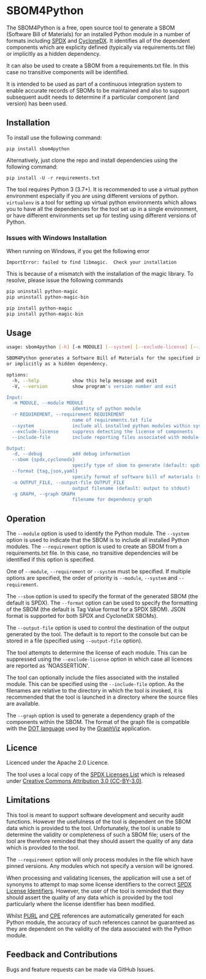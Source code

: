 # SBOM4Python

The SBOM4Python is a free, open source tool to generate a
SBOM (Software Bill of Materials) for an installed Python module in a number of formats including
[SPDX](https://www.spdx.org) and [CycloneDX](https://www.cyclonedx.org).
It identifies all of the dependent components which are
explicity defined (typically via requirements.txt file) or implicitly as a
hidden dependency.

It can also be used to create a SBOM from a requirements.txt file. In this case no transitive components will be identified.

It is intended to be used as part of a continuous integration system to enable accurate records of SBOMs to be maintained
and also to support subsequent audit needs to determine if a particular component (and version) has been used.

## Installation

To install use the following command:

`pip install sbom4python`

Alternatively, just clone the repo and install dependencies using the following command:

`pip install -U -r requirements.txt`

The tool requires Python 3 (3.7+). It is recommended to use a virtual python environment especially
if you are using different versions of python. `virtualenv` is a tool for setting up virtual python environments which
allows you to have all the dependencies for the tool set up in a single environment, or have different environments set
up for testing using different versions of Python.

### Issues with Windows Installation

When running on Windows, if you get the following error

`ImportError: failed to find libmagic.  Check your installation`

This is because of a mismatch with the installation of the magic library. To resolve, please issue the following commands

```bash
pip uninstall python-magic
pip uninstall python-magic-bin

pip install python-magic
pip install python-magic-bin
```


## Usage

```bash
usage: sbom4python [-h] [-m MODULE] [--system] [--exclude-license] [--include-file] [-d] [--sbom {spdx,cyclonedx}] [--format {tag,json,yaml}] [-o OUTPUT_FILE] [-g GRAPH] [-V]

SBOM4Python generates a Software Bill of Materials for the specified installed Python module identifying all of the dependent components which are explicity defined (typically via requirements.txt file)
or implicitly as a hidden dependency.

options:
  -h, --help            show this help message and exit
  -V, --version         show program's version number and exit

Input:
  -m MODULE, --module MODULE
                        identity of python module
  -r REQUIREMENT, --requirement REQUIREMENT
                        name of requirements.txt file
  --system              include all installed python modules within system
  --exclude-license     suppress detecting the license of components
  --include-file        include reporting files associated with module

Output:
  -d, --debug           add debug information
  --sbom {spdx,cyclonedx}
                        specify type of sbom to generate (default: spdx)
  --format {tag,json,yaml}
                        specify format of software bill of materials (sbom) (default: tag)
  -o OUTPUT_FILE, --output-file OUTPUT_FILE
                        output filename (default: output to stdout)
  -g GRAPH, --graph GRAPH
                        filename for dependency graph
```
						
## Operation

The `--module` option is used to identify the Python module. The `--system` option is used to indicate that the SBOM is to include all installed
Python modules. The `--requirement` option is used to create an SBOM from a requirements.txt file. In this case, no transitive dependencies will be
identified if this option is specified.

One of `--module`,  `--requirement` or `--system` must be specified. If multiple options are specified, the order of priority is `--module`, `--system` and `--requirement`.

The `--sbom` option is used to specify the format of the generated SBOM (the default is SPDX). The `--format` option
can be used to specify the formatting of the SBOM (the default is Tag Value format for a SPDX SBOM). JSON format is supported for both
SPDX and CycloneDX SBOMs).

The `--output-file` option is used to control the destination of the output generated by the tool. The
default is to report to the console but can be stored in a file (specified using `--output-file` option).

The tool attempts to determine the license of each module. This can be suppressed using the `--exclude-license` option in
which case all licences are reported as 'NOASSERTION'.

The tool can optionally include the files associated with the installed module. This can be specified using the `--include-file` option. As the filenames are
relative to the directory in which the tool is invoked, it is recommended that the tool is launched in a directory where the source files are available.

The `--graph` option is used to generate a dependency graph of the components within the SBOM. The format of the graph
file is compatible with the [DOT language](https://graphviz.org/doc/info/lang.html) used by the
[GraphViz](https://graphviz.org/) application.

## Licence

Licenced under the Apache 2.0 Licence.

The tool uses a local copy of the [SPDX Licenses List](https://github.com/spdx/license-list-data) which is released under
[Creative Commons Attribution 3.0 (CC-BY-3.0)](http://creativecommons.org/licenses/by/3.0/).

## Limitations

This tool is meant to support software development and security audit functions. However the usefulness of the tool is dependent on the SBOM data
which is provided to the tool. Unfortunately, the tool is unable to determine the validity or completeness of such a SBOM file; users of the tool
are therefore reminded that they should assert the quality of any data which is provided to the tool.

The `--requirement` option will only process modules in the file which have pinned versions. Any modules which not specify a version will be ignored.

When processing and validating licenses, the application will use a set of synonyms to attempt to map some license identifiers to the correct [SPDX License Identifiers](https://spdx.org/licenses/). However, the
user of the tool is reminded that they should assert the quality of any data which is provided by the tool particularly where the license identifier has been modified.

Whilst [PURL](https://github.com/package-url/purl-spec) and [CPE](https://nvd.nist.gov/products/cpe) references are automatically generated for each Python module, the accuracy
of such references cannot be guaranteed as they are dependent on the validity of the data associated with the Python module.

## Feedback and Contributions

Bugs and feature requests can be made via GitHub Issues.
